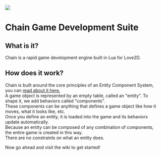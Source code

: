 <img  src="https://github.com/thebenign/chain/blob/master/chain_7-7.png?raw=true">  

# Chain Game Development Suite

<span> </span>
## What is it?  
Chain is a rapid game development engine built in Lua for Love2D.  
## How does it work?
Chain is built around the core principles of an Entity Component System, you can [read about it here.](https://en.wikipedia.org/wiki/Entity%E2%80%93component%E2%80%93system)  
A game object is represented by an empty table, called an "entity". To shape it, we add behaviors called "components".  
These components can be anything that defines a game object like how it moves, what it looks like, etc.  
Once you define an entity, it is loaded into the game and its behaviors update automatically.  
Because an entity can be composed of any combination of components, the entire game is created in this way.  
There are no constraints on what an entity does.  

Now go ahead and visit the wiki to get started!
